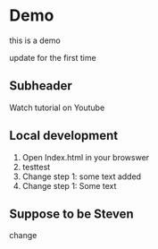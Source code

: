 # Demo

this is a demo

update for the first time


## Subheader 

Watch tutorial on Youtube

## Local development

1. Open Index.html in your browswer
2. testtest
3. Change step 1: some text added
4. Change step 1: Some text 

## Suppose to be Steven

change 